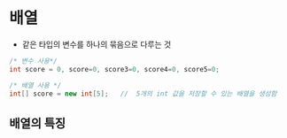# 배열

- 같은 타입의 변수를 하나의 묶음으로 다루는 것

```java
/* 변수 사용*/
int score = 0, score=0, score3=0, score4=0, score5=0;

/* 배열 사용 */
int[] score = new int[5];   //  5개의 int 값을 저장할 수 있는 배열을 생성함 
```

## 배열의 특징

